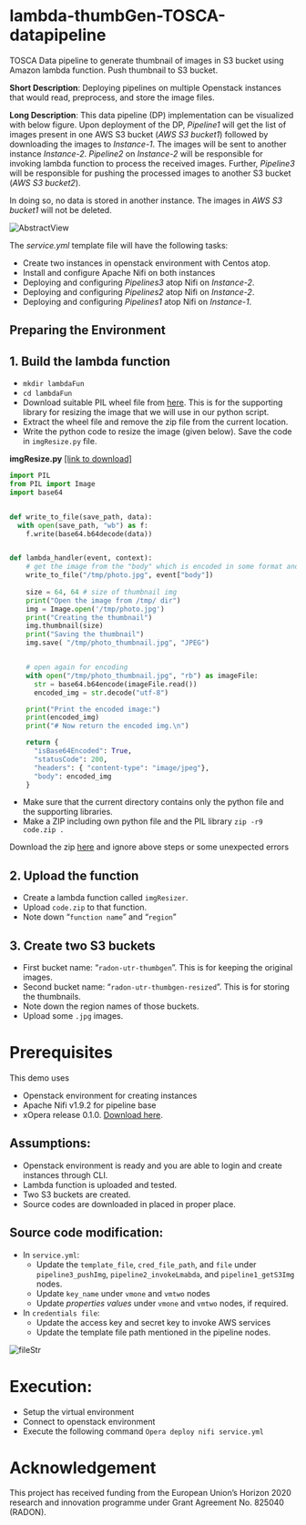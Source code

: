 # lambda-thumbGen-TOSCA-datapipeline
TOSCA Data pipeline to generate thumbnail of images in S3 bucket using Amazon lambda function. Push thumbnail to S3 bucket.  

**Short Description**: Deploying pipelines on multiple Openstack instances that would read, preprocess, and store the image files.  

**Long Description**: 
This data pipeline (DP) implementation can be visualized with below figure. Upon deployment of the DP, _Pipeline1_ will get the list of images present in one AWS S3 bucket (_AWS S3 bucket1_) followed by downloading the images to _Instance-1_. The images will be sent to another instance _Instance-2_. _Pipeline2_ on _Instance-2_ will be responsible for invoking lambda function to process the received images. Further, _Pipeline3_ will be responsible for pushing the processed images to another S3 bucket (_AWS S3 bucket2_).  

In doing so, no data is stored in another instance. The images in _AWS S3 bucket1_ will not be deleted.

![AbstractView](https://drive.google.com/uc?export=view&id=1RH9yjACzeDrhmHwNyCY4zsLfu_z0n1Se)


The *service.yml* template file will have the following tasks:
- Create two instances in openstack environment with Centos atop.
- Install and configure Apache Nifi on both instances
- Deploying and configuring *Pipelines3* atop Nifi on *Instance-2*.
- Deploying and configuring *Pipelines2* atop Nifi on *Instance-2*.
- Deploying and configuring *Pipelines1* atop Nifi on *Instance-1*.

## Preparing the Environment

## 1. Build the lambda function
- `mkdir lambdaFun`
- `cd lambdaFun`
- Download suitable PIL wheel file from [here](https://pypi.org/project/Pillow/#files "here"). This is for the supporting library for resizing the image that we will use in our python script.
- Extract the wheel file and remove the zip file from the current location.
- Write the python code to resize the image (given below). Save the code in `imgResize.py` file.  

**imgResize.py** [\[link to download\]](https://github.com/radon-h2020/lambda-thumbGen-TOSCA-datapipeline/blob/master/LambdaFunction/imgResize.py)
```python
import PIL
from PIL import Image
import base64


def write_to_file(save_path, data):
  with open(save_path, "wb") as f:
    f.write(base64.b64decode(data))


def lambda_handler(event, context):    
    # get the image from the "body" which is encoded in some format and is in the HTTP request itself.
    write_to_file("/tmp/photo.jpg", event["body"])
    
    size = 64, 64 # size of thumbnail img
    print("Open the image from /tmp/ dir")
    img = Image.open('/tmp/photo.jpg')
    print("Creating the thumbnail")
    img.thumbnail(size)
    print("Saving the thumbnail")
    img.save( "/tmp/photo_thumbnail.jpg", "JPEG")


    # open again for encoding
    with open("/tmp/photo_thumbnail.jpg", "rb") as imageFile:
      str = base64.b64encode(imageFile.read())
      encoded_img = str.decode("utf-8")

    print("Print the encoded image:")
    print(encoded_img)
    print("# Now return the encoded img.\n")

    return {
      "isBase64Encoded": True,
      "statusCode": 200,
      "headers": { "content-type": "image/jpeg"},
      "body": encoded_img
    }
```

- Make sure that the current directory contains only the python file and the supporting libraries. 
- Make a ZIP including own python file and the PIL library
    `zip -r9 code.zip .`  

Download the zip [here](https://github.com/radon-h2020/lambda-thumbGen-TOSCA-datapipeline/blob/master/LambdaFunction/thumbGenLambda.zip) and ignore above steps or some unexpected errors

## 2. Upload the function
- Create a lambda function called `imgResizer`.
- Upload `code.zip` to that function.
- Note down “`function name`” and “`region`”

## 3. Create two S3 buckets
- First bucket name: “`radon-utr-thumbgen`”. This is for keeping the original images.
- Second bucket name: “`radon-utr-thumbgen-resized`”. This is for storing the thumbnails.
- Note down the region names of those buckets.
- Upload some `.jpg` images.

# Prerequisites
This demo uses 
- Openstack environment for creating instances
- Apache Nifi v1.9.2 for pipeline base
- xOpera release 0.1.0. [Download here](http://https://github.com/xlab-si/xopera-opera/releases/tag/0.1.0 "Download here").

## Assumptions:
- Openstack environment is ready and you are able to login and create instances through CLI.
- Lambda function is uploaded and tested.
- Two S3 buckets are created.
- Source codes are downloaded in placed in proper place.
## Source code modification:
- In `service.yml`:
	- Update the `template_file`, `cred_file_path`, and `file` under `pipeline3_pushImg`, `pipeline2_invokeLmabda`, and `pipeline1_getS3Img` nodes. 
	- Update `key_name` under `vmone` and `vmtwo` nodes
	- Update *properties values* under `vmone` and `vmtwo` nodes, if required.
- In `credentials file`: 
	- Update the access key and secret key to invoke AWS services
	- Update the template file path mentioned in the pipeline nodes.

![fileStr](https://drive.google.com/uc?export=view&id=1NZD3Ogo3qevxUyKCPrveJvMknjAjdm-c)


# Execution:
- Setup the virtual environment
- Connect to openstack environment
- Execute the following command
`Opera deploy nifi service.yml`


# Acknowledgement

This project has received funding from the European Union’s Horizon 2020 research and innovation programme under Grant Agreement No. 825040 (RADON).

